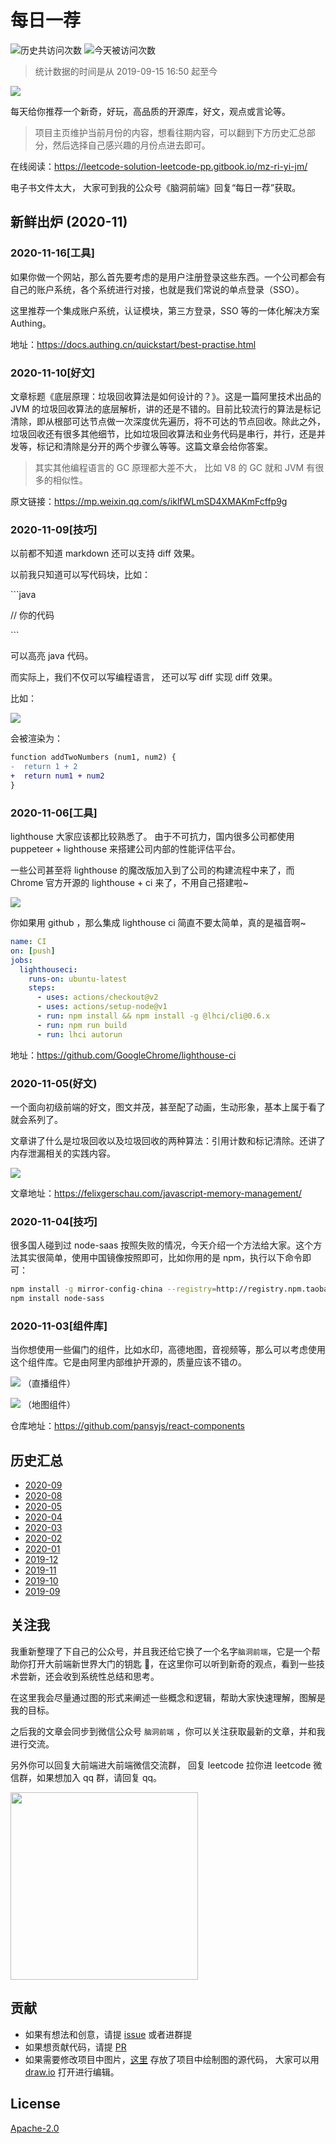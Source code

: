 # 每日一荐

![历史共访问次数](https://visitor-count-badge.herokuapp.com/total.svg?repo_id=azl397985856.daily-featured)
![今天被访问次数](https://visitor-count-badge.herokuapp.com/today.svg?repo_id=azl397985856.daily-featured)

> 统计数据的时间是从 2019-09-15 16:50 起至今

![](https://tva1.sinaimg.cn/large/006y8mN6ly1g8d0sktqrwj30hs07maae.jpg)

每天给你推荐一个新奇，好玩，高品质的开源库，好文，观点或言论等。

> 项目主页维护当前月份的内容，想看往期内容，可以翻到下方历史汇总部分，然后选择自己感兴趣的月份点进去即可。

在线阅读：https://leetcode-solution-leetcode-pp.gitbook.io/mz-ri-yi-jm/

电子书文件太大， 大家可到我的公众号《脑洞前端》回复“每日一荐”获取。

## 新鲜出炉 (2020-11)

### 2020-11-16[工具]

如果你做一个网站，那么首先要考虑的是用户注册登录这些东西。一个公司都会有自己的账户系统，各个系统进行对接，也就是我们常说的单点登录（SSO）。

这里推荐一个集成账户系统，认证模块，第三方登录，SSO 等的一体化解决方案 Authing。

地址：https://docs.authing.cn/quickstart/best-practise.html

### 2020-11-10[好文]

文章标题《底层原理：垃圾回收算法是如何设计的？》。这是一篇阿里技术出品的 JVM 的垃圾回收算法的底层解析，讲的还是不错的。目前比较流行的算法是标记清除，即从根部可达节点做一次深度优先遍历，将不可达的节点回收。除此之外，垃圾回收还有很多其他细节，比如垃圾回收算法和业务代码是串行，并行，还是并发等，标记和清除是分开的两个步骤么等等。这篇文章会给你答案。

> 其实其他编程语言的 GC 原理都大差不大， 比如 V8 的 GC 就和 JVM 有很多的相似性。

原文链接：https://mp.weixin.qq.com/s/iklfWLmSD4XMAKmFcffp9g

### 2020-11-09[技巧]

以前都不知道 markdown 还可以支持 diff 效果。

以前我只知道可以写代码块，比如：

\`\`\`java

// 你的代码

\`\`\`

可以高亮 java 代码。

而实际上，我们不仅可以写编程语言， 还可以写 diff 实现 diff 效果。

比如：

![](https://tva1.sinaimg.cn/large/0081Kckwly1gkfkk3n9tpj30gr050jri.jpg)

会被渲染为：

```diff
function addTwoNumbers (num1, num2) {
-  return 1 + 2
+  return num1 + num2
}
```

### 2020-11-06[工具]

lighthouse 大家应该都比较熟悉了。 由于不可抗力，国内很多公司都使用 puppeteer + lighthouse 来搭建公司内部的性能评估平台。

一些公司甚至将 lighthouse 的魔改版加入到了公司的构建流程中来了，而 Chrome 官方开源的 lighthouse + ci 来了，不用自己搭建啦~

![](https://tva1.sinaimg.cn/large/0081Kckwly1gkee9gqo42j30ob0hfgpe.jpg)

你如果用 github ，那么集成 lighthouse ci 简直不要太简单，真的是福音啊~

```yml
name: CI
on: [push]
jobs:
  lighthouseci:
    runs-on: ubuntu-latest
    steps:
      - uses: actions/checkout@v2
      - uses: actions/setup-node@v1
      - run: npm install && npm install -g @lhci/cli@0.6.x
      - run: npm run build
      - run: lhci autorun
```

地址：https://github.com/GoogleChrome/lighthouse-ci

### 2020-11-05(好文)

一个面向初级前端的好文，图文并茂，甚至配了动画，生动形象，基本上属于看了就会系列了。

文章讲了什么是垃圾回收以及垃圾回收的两种算法：引用计数和标记清除。还讲了内存泄漏相关的实践内容。

![](https://tva1.sinaimg.cn/large/0081Kckwly1gkecvqx32zj30m80brt9u.jpg)

文章地址：https://felixgerschau.com/javascript-memory-management/

### 2020-11-04[技巧]

很多国人碰到过 node-saas 按照失败的情况，今天介绍一个方法给大家。这个方法其实很简单，使用中国镜像按照即可，比如你用的是 npm，执行以下命令即可：

```bash
npm install -g mirror-config-china --registry=http://registry.npm.taobao.org
npm install node-sass
```

### 2020-11-03[组件库]

当你想使用一些偏门的组件，比如水印，高德地图，音视频等，那么可以考虑使用这个组件库。它是由阿里内部维护开源的，质量应该不错の。

![](https://tva1.sinaimg.cn/large/0081Kckwly1gked9ow3hrj31cr0nh17z.jpg)
（直播组件）

![](https://tva1.sinaimg.cn/large/0081Kckwly1gkeda9fyk7j312z0k6tsb.jpg)
（地图组件）

仓库地址：https://github.com/pansyjs/react-components

## 历史汇总

- [2020-09](./backup/2020-09/README.md)
- [2020-08](./backup/2020-08/README.md)
- [2020-05](./backup/2020-05/README.md)
- [2020-04](./backup/2020-04/README.md)
- [2020-03](./backup/2020-03/README.md)
- [2020-02](./backup/2020-02/README.md)
- [2020-01](./backup/2020-01/README.md)
- [2019-12](./backup/2019-12/README.md)
- [2019-11](./backup/2019-11/README.md)
- [2019-10](./backup/2019-10/README.md)
- [2019-09](./backup/2019-09/README.md)

## 关注我

我重新整理了下自己的公众号，并且我还给它换了一个名字`脑洞前端`，它是一个帮助你打开大前端新世界大门的钥匙 🔑，在这里你可以听到新奇的观点，看到一些技术尝新，还会收到系统性总结和思考。

在这里我会尽量通过图的形式来阐述一些概念和逻辑，帮助大家快速理解，图解是我的目标。

之后我的文章会同步到微信公众号 `脑洞前端` ，你可以关注获取最新的文章，并和我进行交流。

另外你可以回复大前端进大前端微信交流群， 回复 leetcode 拉你进 leetcode 微信群，如果想加入 qq 群，请回复 qq。

<img width="300" src="https://tva1.sinaimg.cn/large/006y8mN6ly1g7he9xdtmyj30by0byaac.jpg">

## 贡献

- 如果有想法和创意，请提 [issue](https://github.com/azl397985856/daily-featured/issues) 或者进群提
- 如果想贡献代码，请提 [PR](https://github.com/azl397985856/daily-featured/pulls)
- 如果需要修改项目中图片，[这里](./assets/) 存放了项目中绘制图的源代码， 大家可以用 [draw.io](https://www.draw.io/) 打开进行编辑。

## License

[Apache-2.0](./LICENSE)
